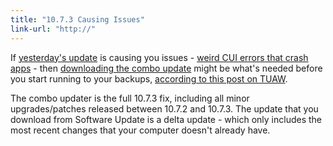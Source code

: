 ```yaml
---
title: "10.7.3 Causing Issues"
link-url: "http://"
---
```

<p>If <a href="https://chrisenns.com/2012/02/lion-10-7-3-update-released/">yesterday's update</a> is causing you issues - <a href="http://www.theverge.com/2012/2/2/2766036/mac-os-x-10-7-3-update-sever-app-crashes">weird CUI errors that crash apps</a> - then <a href="http://support.apple.com/kb/DL1484">downloading the combo update</a> might be what's needed before you start running to your backups, <a href="http://www.tuaw.com/2012/02/02/os-x-10-7-3-causing-cui-errors-for-some-combo-update-recommende/">according to this post on TUAW</a>.</p>
<p>The combo updater is the full 10.7.3 fix, including all minor upgrades/patches released between 10.7.2 and 10.7.3. The update that you download from Software Update is a delta update - which only includes the most recent changes that your computer doesn't already have.</p>
